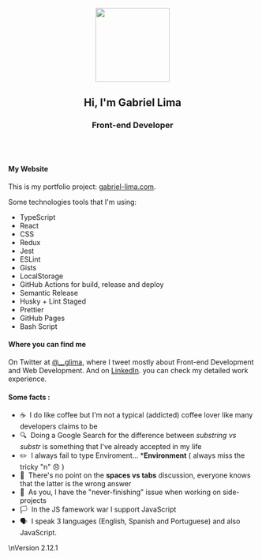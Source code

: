 <p align="center"><img src="https://user-images.githubusercontent.com/1394578/87028626-2b818e00-c1df-11ea-8823-d52ef9fac65b.png" width="150" height="150"></p>
<h2 align="center">Hi, I'm Gabriel Lima</h2>
<h3 align="center">Front-end Developer</h3><br><br>

#### My Website
This is my portfolio project: [gabriel-lima.com](https://www.gabriel-lima.com).

Some technologies tools that I'm using:
- TypeScript
- React
- CSS
- Redux
- Jest
- ESLint
- Gists
- LocalStorage
- GitHub Actions for build, release and deploy
- Semantic Release
- Husky + Lint Staged
- Prettier
- GitHub Pages
- Bash Script

#### Where you can find me
On Twitter at [@__glima](https://twitter.com/__glima), where I tweet mostly about Front-end Development and Web Development. And on [LinkedIn](https://www.linkedin.com/in/gabriel--lima/). you can check my detailed work experience.

#### Some facts :
- ☕ &nbsp;I do like coffee but I'm not a typical (addicted) coffee lover like many developers claims to be
- 🔍 &nbsp;Doing a Google Search for the difference between _substring vs substr_ is something that I've already accepted in my life
- :pencil2: &nbsp;I always fail to type Enviroment... ***Environment** ( always miss the tricky "n" :angry: )
- 🛑 &nbsp;There's no point on the **spaces vs tabs** discussion, everyone knows that the latter is the wrong answer
- 🎯 &nbsp;As you, I have the "never-finishing" issue when working on side-projects
- 🏳️ &nbsp;In the JS famework war I support JavaScript
- 🗣️ &nbsp;I speak 3 languages (English, Spanish and Portuguese) and also JavaScript.

\nVersion 2.12.1
